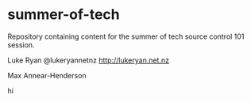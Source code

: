 summer-of-tech
==============

Repository containing content for the summer of tech source control 101 session.


Luke Ryan @lukeryannetnz http://lukeryan.net.nz

Max Annear-Henderson


hi